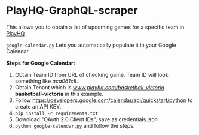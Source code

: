 # PlayHQ-GraphQL-scraper
This allows you to obtain a list of upcoming games for a specific team in [PlayHQ](https://www.playhq.com/).

```google-calendar.py```
Lets you automatically populate it in your Google Calendar.

**Steps for Google Calendar:**

1. Obtain Team ID from URL of checking game. Team ID will look something like _aca061c8_.
2. Obtain Tenant which is _www.playhq.com/basketball-victoria_ **basketball-victoria** in this example.
3. Follow https://developers.google.com/calendar/api/quickstart/python to create an API KEY.
4. ```pip install -r requirements.txt```
5. Download "OAuth 2.0 Client IDs", save as credentials.json
6. ```python google-calendar.py``` and follow the steps.
